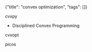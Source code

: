 {"title": "convex optimization", "tags": []}

cvxpy
* Disciplined Convex Programming

cvxopt

picos

